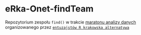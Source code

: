 # eRka-Onet-findTeam

Repozytorium zespołu `find()` w trakcie [maratonu analizy danych](https://www.facebook.com/eRkaKrakow/photos/a.808395282559436.1073741831.736393729759592/954607501271546/?type=3&theater) organizowanego przez [`entuzajstów R krakowska alternatywa`](https://www.facebook.com/eRkaKrakow/) 

